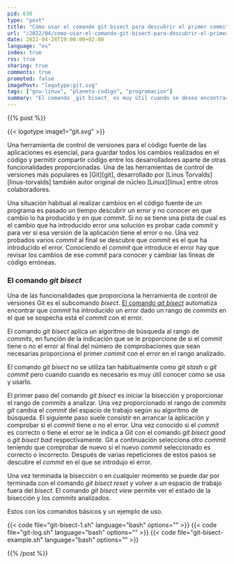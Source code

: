 ```yaml
---
pid: 630
type: "post"
title: "Cómo usar el comando git bisect para descubrir el primer commit con un error"
url: "/2022/04/como-usar-el-comando-git-bisect-para-descubrir-el-primer-commit-con-un-error/"
date: 2022-04-28T19:00:00+02:00
language: "es"
index: true
rss: true
sharing: true
comments: true
promoted: false
imagePost: "logotype:git.svg"
tags: ["gnu-linux", "planeta-codigo", "programacion"]
summary: "El comando _git bisect_ es muy útil cuando se desea encontrar en que _commit_ se ha introducido un error en un rango de _commits_ ya que permite automatizar la búsqueda sin tener que hacerlo manualmente el desarrollador que simplemente se limita a indicar a Git si el _commit_ a analizar en cada prueba es correcto o incorrecto. Una vez descubierto en que _commit_ se ha introducido el error es cuestión de revisar los cambios de ese _commit_, analizar sus cambios e identificadas las líneas de código erróneas aplicar la solución."
---
```


{{% post %}}

{{< logotype image1="git.svg" >}}

Una herramienta de control de versiones para el código fuente de las aplicaciones es esencial, para guardar todos los cambios realizados en el código y permitir compartir código entre los desarrolladores aparte de otras funcionalidades proporcionadas. Una de las herramientas de control de versiones más populares es [Git][git], desarrollado por [Linus Torvalds][linus-torvalds] también autor original de núcleo [Linux][linux] entre otros colaboradores.

Una situación habitual al realizar cambios en el código fuente de un programa es pasado un tiempo descubrir un error y no conocer en que cambio lo ha producido y en que _commit_. Si no se tiene una pista de cual es el cambio que ha introducido error una solución es probar cada _commit_ y para ver si esa versión de la aplicación tiene el error o no. Una vez probados varios _commit_ al final se descubre que _commit_ es el que ha introducido el error. Conociendo el _commit_ que introduce el error hay que revisar los cambios de ese _commit_ para conocer y cambiar las líneas de código erróneas.

### El comando _git bisect_

Una de las funcionalidades que proporciona la herramienta de control de versiones Git es el subcomando _bisect_. [El comando _git bisect_](https://git-scm.com/docs/git-bisect) automatiza encontrar que _commit_ ha introducido un error dado un rango de _commits_ en el que se sospecha está el _commit_ con el error.

El comando _git bisect_ aplica un algoritmo de búsqueda al rango de _commits_, en función de la indicación que se le proporcione de si el commit tiene o no el error al final del número de comprobaciones que sean necesarias proporciona el primer _commit_ con el error en el rango analizado.

El comando _git bisect_ no se utiliza tan habitualmente como _git stash_ o _git commit_ pero cuando cuando es necesario es muy útil conocer como se usa y usarlo.

El primer paso del comando _git bisect_ es iniciar la bisección y proporcionar el rango de _commits_ a analizar. Una vez proporcionado el rango de _commits_ _git_ cambia el _commit_ del espacio de trabajo según su algoritmo de búsqueda. El siguiente paso suele consistir en arrancar la aplicación y comprobar si el _commit_ tiene o no el error. Una vez conocido si el _commit_ es correcto o tiene el error se le indica a Git con el comando _git bisect good_ o _git bisect bad_ respectivamente. Git a continuación selecciona otro _commit_ teniendo que comprobar de nuevo si el nuevo _commit_ seleccionado es correcto o incorrecto. Después de varias repeticiones de estos pasos se descubre el _commit_ en el que se introdujo el error.

Una vez terminada la bisección o en cualquier momento se puede dar por terminada con el comando _git bisect reset_ y volver a un espacio de trabajo fuera del _bisect_. El comando _git bisect view_ permite ver el estado de la bisección y los _commits_ analizados.

Estos con los comandos básicos y un ejemplo de uso.

{{< code file="git-bisect-1.sh" language="bash" options="" >}}
{{< code file="git-log.sh" language="bash" options="" >}}
{{< code file="git-bisect-example.sh" language="bash" options="" >}}

{{% /post %}}
